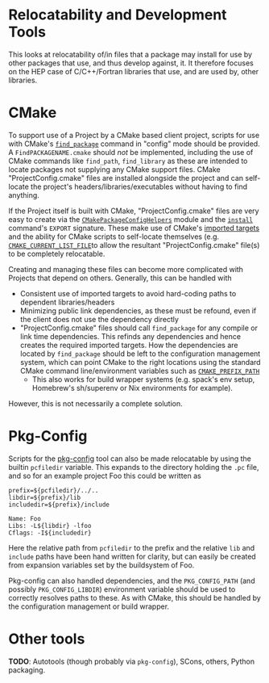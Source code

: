Relocatability and Development Tools
====================================
This looks at relocatability of/in files that a package may install for
use by other packages that use, and thus develop against, it. It therefore
focuses on the HEP case of C/C++/Fortran libraries that use, and are used by,
other libraries.

CMake
=====
To support use of a Project by a CMake based client project, scripts for
use with CMake's [`find_package`](http://www.cmake.org/cmake/help/v3.2/command/find_package.html) command in "config"
mode should be provided. A `FindPACKAGENAME.cmake` should *not* be implemented, including the use of CMake commands
like `find_path`, `find_library` as these are intended to locate packages not supplying any CMake support files. CMake
"ProjectConfig.cmake" files are installed alongside the project and can self-locate the project's headers/libraries/executables
without having to find anything.

If the Project itself is built with CMake, "ProjectConfig.cmake" files are very easy to create
via the [`CMakePackageConfigHelpers`](http://www.cmake.org/cmake/help/v3.2/module/CMakePackageConfigHelpers.html) module
and the [`install`](http://www.cmake.org/cmake/help/v3.2/command/install.html) command's `EXPORT` signature.
These make use of CMake's [imported targets](http://www.cmake.org/cmake/help/v3.2/command/add_library.html?#imported-libraries) and the ability for CMake scripts to self-locate themselves (e.g. [`CMAKE_CURRENT_LIST_FILE`](https://cmake.org/cmake/help/v3.2/variable/CMAKE_CURRENT_LIST_FILE.html)to allow the resultant "ProjectConfig.cmake" file(s)
to be completely relocatable.

Creating and managing these files can become more complicated with Projects that depend on others.
Generally, this can be handled with

- Consistent use of imported targets to avoid hard-coding paths to dependent libraries/headers
- Minimizing public link dependencies, as these must be refound, even if the client does not use the dependency directly
- "ProjectConfig.cmake" files should call `find_package` for any compile or link time dependencies. This
  refinds any dependencies and hence creates the required imported targets. How the dependencies are located
  by `find_package` should be left to the configuration management system, which can point CMake to
  the right locations using the standard CMake command line/environment variables such as [`CMAKE_PREFIX_PATH`](http://www.cmake.org/cmake/help/v3.2/variable/CMAKE_PREFIX_PATH.html)
  - This also works for build wrapper systems (e.g. spack's env setup, Homebrew's sh/superenv or Nix environments for example).

However, this is not necessarily a complete solution.

Pkg-Config
==========
Scripts for the [pkg-config](http://www.freedesktop.org/wiki/Software/pkg-config/)
tool can also be made relocatable by using the builtin `pcfiledir` variable.
This expands to the directory holding the `.pc` file, and so for an
example project Foo this could be written as

```
prefix=${pcfiledir}/../..
libdir=${prefix}/lib
includedir=${prefix}/include

Name: Foo
Libs: -L${libdir} -lfoo
Cflags: -I${includedir}
```

Here the relative path from `pcfiledir` to the prefix and the relative
`lib` and `include` paths have been hand written for clarity, but can easily
be created from expansion variables set by the buildsystem of Foo.

Pkg-config can also handled dependencies, and the `PKG_CONFIG_PATH` (and possibly `PKG_CONFIG_LIBDIR`)
environment variable should be used to correctly resolves paths to these.
As with CMake, this should be handled by the configuration management or
build wrapper.

Other tools
===========
**TODO**: Autotools (though probably via `pkg-config`), SCons, others, Python packaging.

